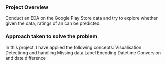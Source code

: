 ### Project Overview

 Conduct an EDA on the Google Play Store data and try to explore whether given the data, ratings of an can be predicted.


### Approach taken to solve the problem

 In this project, I have applied the following concepts:
Visualisation
Detectinng and handling Missing data
Label Encoding
Datetime Conversion and date difference


